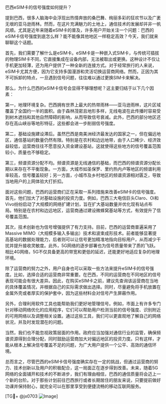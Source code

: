 巴西eSIM卡的信号强度如何提升？

提到巴西，很多人脑海中会浮现出热情奔放的桑巴舞、绚丽多彩的狂欢节以及广袤无垠的亚马逊雨林。然而，在这片充满魅力的土地上，通信技术的发展却并非一帆风顺。尤其是近年来随着eSIM卡的普及，许多用户开始关注一个问题：巴西的eSIM卡信号强度到底怎么样？能不能像其他地区一样稳定高效？今天，我们就来聊聊这个话题。

首先，我们需要了解什么是eSIM卡。eSIM卡是一种嵌入式SIM卡，与传统可插拔的物理SIM卡不同，它直接集成在设备内部，无法被取出或更换。这种设计不仅让手机更加轻薄，还为用户提供了一种全新的连接方式。对于经常旅行的人来说，eSIM卡尤其方便，因为它支持多国漫游和灵活切换运营商网络。然而，正因为其不可拆卸的特点，一旦遇到信号问题，往往难以通过更换SIM卡来解决。

那么，为什么巴西的eSIM卡信号会显得不够理想呢？这主要归结于以下几个因素：

第一，地理环境复杂。巴西拥有世界上最大的热带雨林——亚马逊雨林，这片区域覆盖了全国约一半的面积。由于森林茂密且地形多样，无线电波在此传播时容易受到树木遮挡和其他自然障碍的影响，从而导致信号衰减。此外，巴西的部分地区还存在高山峡谷等地形特征，这些都会进一步削弱信号强度。

第二，基础设施建设滞后。虽然巴西是南美洲经济最发达的国家之一，但在偏远地区，通信基站的数量仍然有限。特别是在农村和边远地带，由于人口稀少、经济效益较低，运营商往往不愿意投入资金建设基站，这就使得这些地方的信号覆盖范围较小，质量也不够稳定。

第三，频谱资源分配不均。频谱资源是无线通信的基础，而巴西的频谱资源分配长期以来存在不平衡现象。一方面，大城市如圣保罗、里约热内卢等地区的频谱利用率较高，信号覆盖较好；另一方面，小城市及乡村地区的频谱资源相对匮乏，导致当地用户的上网体验大打折扣。

面对这些问题，巴西的运营商们正在采取一系列措施来改善eSIM卡的信号强度。首先，他们加大了对基础设施的投资力度。例如，巴西三大电信巨头Claro、Oi和Vivo纷纷启动了大规模的网络扩建计划，旨在扩大基站数量并优化现有站点布局。特别是在农村和边远地区，运营商通过建设微蜂窝基站等方式，有效提升了信号覆盖范围。

其次，技术创新也为信号增强提供了有力支持。目前，巴西的运营商普遍采用了Massive MIMO（大规模多输入多输出）技术和波束成形技术。前者能够显著提高基站的数据处理能力，后者则可以让信号更加精准地指向目标用户，从而减少干扰并提升接收灵敏度。此外，5G网络的逐步部署也为信号质量带来了质的飞跃。相比4G网络，5G不仅具备更高的带宽和更低的延迟，还能更好地适应复杂的地理环境。

除了运营商的努力之外，用户自身也可以采取一些方法来提升eSIM卡的信号强度。比如，选择合适的运营商非常重要。在巴西，不同的运营商在不同地区的信号表现可能会有很大差异。因此，在购买eSIM卡之前，建议先查询该运营商在当地的具体覆盖情况，并根据自己的实际需求做出选择。同时，尽量避免将手机放置在金属外壳或者厚实的保护套中，因为这些材料会对信号产生屏蔽作用。

另外，合理利用软件工具也能帮助我们更好地管理信号。例如，市面上有许多专门针对移动网络优化的应用程序，它们可以帮助用户检测当前的信号强度、识别附近的可用网络以及调整相关设置。通过这些工具，我们可以更直观地了解自己的网络状况，并及时发现潜在的问题。

当然，我们也不能忽视政策层面的作用。政府应当加强对通信行业的监管，确保频谱资源得到合理分配，同时鼓励运营商加大对偏远地区的投资力度。只有这样，才能从根本上解决信号覆盖不足的问题，为广大用户提供一个公平、高效的通信环境。

总而言之，尽管巴西的eSIM卡信号强度确实存在一定的挑战，但通过运营商的努力、技术创新以及用户的积极配合，这一局面正在逐步得到改善。未来，随着5G网络的全面铺开和技术的不断进步，我们有理由相信，巴西的通信质量将会迈上一个新的台阶。对于那些计划前往巴西旅行或者长期居住的朋友来说，只要提前做好功课并保持耐心，就完全可以在那里享受到便捷流畅的移动互联网服务。

[TG💪+ @jx0703 ![Image](https://github.com/user-attachments/assets/dbca1d08-cadb-493c-b0ec-ad6f7a83f270)]